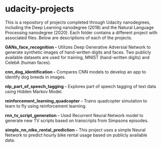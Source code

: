 # udacity-projects
This is a repository of projects completed through Udacity nanodegrees, including the Deep Learning nanodegree (2018) and the Natural Language Processing nanodegree (2020). Each folder contains a different project with associated files. Below are descriptions of each of the projects.

**GANs_face_recognition -** Utilizes Deep Generative Adversial Network to generate synthetic images of hand-written digits and faces. Two publicly available datasets are used for training, MNIST (hand-written digits) and CelebA (human faces).

**cnn_dog_identification -** Compares CNN models to develop an app to identify dog breeds in images.

**nlp_part_of_speech_tagging -** Explores part of speech tagging of text data using Hidden Markov Model.

**reinforcement_learning_quadcopter -** Trains quadcopter simulation to learn to fly using reinforcement learning.

**rnn_tv_script_generation -** Used Recurrent Neural Network model to generate new TV scripts based on transcripts from Simpsons episodes.

**simple_nn_nike_rental_prediction -** This project uses a simple Neural Network to predict hourly bike rental usage based on publicly available data.
